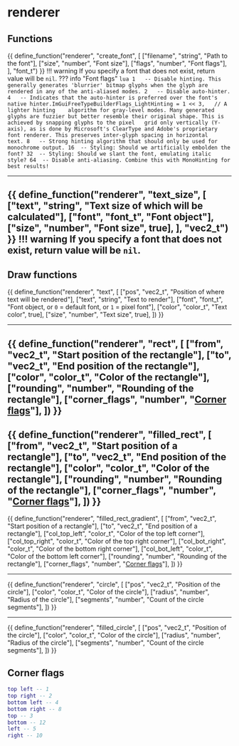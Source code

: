 # renderer
## Functions

<!--
{{ define_function("render", "setup_texture", [
    ["filename", "string", "Path to the texture"],
], "texture_t") }}
!!! warning
    If you specify a texture that does not exist, return value will be `nil`.
??? example
    ``` lua linenums="1"
    local texture = render.setup_texture("C:/Nixware/example.png")
    register_callback("paint", function()
        render.texture(texture, vec2_t.new(100, 100), vec2_t.new(200, 200))
    end)
    ```
---
-->
{{ define_function("renderer", "create_font", [
    ["filename", "string", "Path to the font"],
    ["size",     "number", "Font size"],
    ["flags",    "number", "Font flags"],
], "font_t") }}
!!! warning
    If you specify a font that does not exist, return value will be `nil`.
??? info "Font flags"
    ``` lua
    1   -- Disable hinting. This generally generates 'blurrier' bitmap glyphs when the glyph are rendered in any of the anti-aliased modes.
    2   -- Disable auto-hinter.
    4   -- Indicates that the auto-hinter is preferred over the font's native hinter.ImGuiFreeTypeBuilderFlags_LightHinting = 1 << 3,   // A lighter hinting    algorithm for gray-level modes. Many generated glyphs are fuzzier but better resemble their original shape. This is achieved by snapping glyphs to the pixel   grid only vertically (Y-axis), as is done by Microsoft's ClearType and Adobe's proprietary font renderer. This preserves inter-glyph spacing in horizontal    text.
    8   -- Strong hinting algorithm that should only be used for monochrome output.
    16  -- Styling: Should we artificially embolden the font?
    32  -- Styling: Should we slant the font, emulating italic style?
    64  -- Disable anti-aliasing. Combine this with MonoHinting for best results!
    ```
<!-- ??? example
    ``` lua linenums="1"
    local font = render.setup_font("C:/Windows/Fonts/verdana.ttf", 32, 0)
    register_callback("paint", function()
        render.text("hello from nixware lua api!", font, vec2_t.new(100, 100), color_t.new(1, 1, 1, 1))
    end)
    ``` -->
---
{{ define_function("renderer", "text_size", [
    ["text", "string", "Text size of which will be calculated"],
    ["font", "font_t", "Font object"],
    ["size", "number", "Font size", true],
], "vec2_t") }}
!!! warning
    If you specify a font that does not exist, return value will be `nil`.
---
<!-- {{ define_function("render", "world_to_screen", [
    ["pos", "vec3_t", "World position"],
], "vec3_t") }}
!!! warning
    If world position is not on the screen, return value will be `nil`.
??? example
    ``` lua linenums="1"
    register_callback("paint", function()
        local w2s = render.world_to_screen(vec3_t.new(0, 0, 0))
        if w2s then
            render.circle_fade(w2s, 20, color_t.new(1, 0.25, 0.25, 0.5), color_t.new(0, 0, 0, 1))
        end
    end)
    ```
--- -->
## Draw functions
<!--
{{ define_function("render", "texture", [
    ["texture",     "texture_t",    "Texture object"],
    ["from",        "vec2_t",       "Start position of the texture"],
    ["to",          "vec2_t",       "End position of the texture"],
    ["color",       "color_t",      "Texture color", true],
]) }}
---
-->
{{ define_function("renderer", "text", [
    ["pos",     "vec2_t",  "Position of where text will be rendered"],
    ["text",    "string",  "Text to render"],
    ["font",    "font_t",  "Font object, or `0` = default font, or `1` = pixel font"],
    ["color",   "color_t", "Text color", true],
    ["size",    "number",  "Text size", true],
]) }}
<!-- ---
{{ define_function("render", "line", [
    ["from",      "vec2_t",  "Start position of the line"],
    ["to",        "vec2_t",  "End position of the line"],
    ["color",     "color_t", "Color of the line"],
    ["thickness", "number",  "Thickness of the line", true],
]) }} -->
---
{{ define_function("renderer", "rect", [
    ["from",     "vec2_t",  "Start position of the rectangle"],
    ["to",       "vec2_t",  "End position of the rectangle"],
    ["color",    "color_t", "Color of the rectangle"],
    ["rounding", "number",  "Rounding of the rectangle"],
    ["corner_flags",  "number",  "[Corner flags](#corner-flags)"],
]) }}
---
{{ define_function("renderer", "filled_rect", [
    ["from",     "vec2_t",  "Start position of a rectangle"],
    ["to",       "vec2_t",  "End position of the rectangle"],
    ["color",    "color_t", "Color of the rectangle"],
    ["rounding", "number",  "Rounding of the rectangle"],
    ["corner_flags",  "number",  "[Corner flags](#corner-flags)"],
]) }}
---
{{ define_function("renderer", "filled_rect_gradient", [
    ["from",          "vec2_t",  "Start position of a rectangle"],
    ["to",            "vec2_t",  "End position of a rectangle"],
    ["col_top_left",  "color_t", "Color of the top left corner"],
    ["col_top_right", "color_t", "Color of the top right corner"],
    ["col_bot_right", "color_t", "Color of the bottom right corner"],
    ["col_bot_left",  "color_t", "Color of the bottom left corner"],
    ["rounding",      "number",  "Rounding of the rectangle"],
    ["corner_flags",  "number",  "[Corner flags](#corner-flags)"],
]) }}
<!-- ["rounding",    "number",   "Rounding of the rectangle", true], -->
---
{{ define_function("renderer", "circle", [
    ["pos",      "vec2_t",  "Position of the circle"],
    ["color",    "color_t", "Color of the circle"],
    ["radius",   "number",  "Radius of the circle"],
    ["segments", "number",  "Count of the circle segments"],
]) }}
<!-- ["thickness","number",  "Thickness of the circle", true], -->
---
{{ define_function("renderer", "filled_circle", [
    ["pos",      "vec2_t",  "Position of the circle"],
    ["color",    "color_t", "Color of the circle"],
    ["radius",   "number",  "Radius of the circle"],
    ["segments", "number",  "Count of the circle segments"],
]) }}
<!-- ---
{{ define_function("render", "circle_fade", [
    ["pos",         "vec2_t",   "Position of the circle"],
    ["radius",      "number",   "Radius of the circle"],
    ["color_in",    "color_t",  "Color of the center of the circle"],
    ["color_out",   "color_t",  "Color of the edge of the circle"],
]) }}
---
{{ define_function("render", "filled_polygon", [
    ["points",  "vec2_t[]", "Array of screen positions"],
    ["color",   "color_t",  "Color of the polygon"],
]) }}
---
{{ define_function("render", "poly_line", [
    ["points",  "vec2_t[]", "Array of screen positions"],
    ["color",   "color_t",  "Color of the polyline"],
]) }} -->

## Corner flags

``` lua
top left -- 1
top right -- 2
bottom left -- 4
bottom right -- 8
top -- 3
bottom -- 12
left -- 5
right -- 10  
```


<!-- ``` lua linenums="1"
for i = 10, 60 do
    renderer.setup_font("C:/windows/fonts/tahomabd.ttf", i, 0)
end
register_callback("paint", function()
    renderer.rect_filled(vec2_t.new(100, 100), vec2_t.new(200, 200), color_t.new(1, 1, 1, 1))
end)
``` -->

